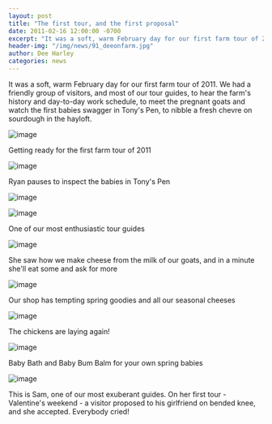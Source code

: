 ```yaml
---
layout: post
title: "The first tour, and the first proposal"
date: 2011-02-16 12:00:00 -0700
excerpt: "It was a soft, warm February day for our first farm tour of 2011. We had a friendly ..."
header-img: "/img/news/91_deeonfarm.jpg"
author: Dee Harley
categories: news
---
```

It was a soft, warm February day for our first farm tour of 2011. We
had a friendly group of visitors, and most of our tour guides, to hear
the farm's history and day-to-day work schedule, to meet the pregnant
goats and watch the first babies swagger in Tony's Pen, to nibble a
fresh chevre on sourdough in the hayloft.

![image](/img/news/91_deeonfarm.jpg)

Getting ready for the first farm tour of 2011

![image](/img/news/91_tourwithryan.jpg)

Ryan pauses to inspect the babies in Tony's Pen

![image](/img/news/91_goatdrinking.jpg)

![image](/img/news/91_deeinparlor.jpg)

One of our most enthusiastic tour guides

![image](/img/news/91_tourindairy(1).jpg)

She saw how we make cheese from the milk of our goats, and in a minute
she'll eat some and ask for more

![image](/img/news/91_cheeseshoppers.jpg)

Our shop has tempting spring goodies and all our seasonal cheeses

![image](/img/news/91_farmeggs.jpg)

The chickens are laying again!

![image](/img/news/91_babybum.jpg)

Baby Bath and Baby Bum Balm for your own spring babies



![image](/img/news/91_sam.jpg)

This is Sam, one of our most exuberant guides. On her first tour -
Valentine's weekend - a visitor proposed to his girlfriend on bended
knee, and she accepted. Everybody cried!

